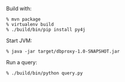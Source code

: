 Build with:

```
% mvn package
% virtualenv build
% ./build/bin/pip install py4j
```

Start JVM:

```
% java -jar target/dbproxy-1.0-SNAPSHOT.jar
```

Run a query:

```
% ./build/bin/python query.py
```
